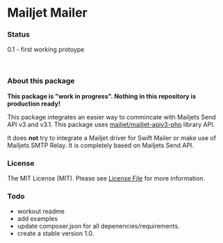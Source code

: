 # Mailjet Mailer

### Status

0.1 - first working protoype

<br />

### About this package

**This package is "work in progress". Nothing in this repository is production ready!**

This package integrates an easier way to commincate with Mailjets
Send API v3 and v3.1. This package uses [mailjet/mailjet-apiv3-php](https://github.com/mailjet/mailjet-apiv3-php)
library API.

It does **not** try to integrate a Mailjet driver for Swift Mailer
or make use of Mailjets SMTP Relay. It is completely based on Mailjets
Send API.

### License

The MIT License (MIT). Please see [License File](https://github.com/wize-wiz/laravel-mailjet-mailer/blob/master/LICENSE.md) for more information.

### Todo
- workout readme
- add examples
- update composer.json for all depenencies/requirements.
- create a stable version 1.0.
